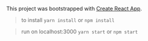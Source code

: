 This project was bootstrapped with [Create React App](https://github.com/facebookincubator/create-react-app).

> to install 
> `yarn install` or `npm install`

> run on localhost:3000
> `yarn start` or `npm start`
